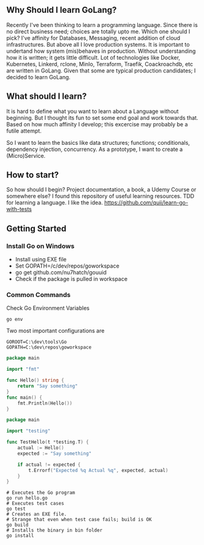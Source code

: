 ## Why Should I learn GoLang?

Recently I've been thinking to learn a programming language. Since there is no direct business need; choices are totally upto me. Which one should I pick?
I've affinity for Databases, Messaging, recent addition of cloud infrastructures. But above all I love production systems.
It is important to undertand how system (mis)behaves in production. Without understanding how it is written; it gets little difficult.
Lot of technologies like Docker, Kubernetes, Linkerd, rclone, MinIo, Terraform, Traefik, Coackroachdb, etc are written in GoLang.
Given that some are typical production candidates; I decided to learn GoLang.

## What should I learn?
It is hard to define what you want to learn about a Language without beginning. But I thought its fun to set some end goal and work towards that. Based on how much affinity I develop; this excercise may probably be a futile attempt.

So I want to learn the basics like data structures; functions; conditionals, dependency injection, concurrency. As a prototype, I want to create a (Micro)Service.


## How to start?

So how should I begin? Project documentation, a book, a Udemy Course or somewhere else?
I found this repository of useful learning resources. TDD for learning a language. I like the idea. https://github.com/quii/learn-go-with-tests

## Getting Started

### Install Go on Windows

* Install using EXE file
* Set GOPATH=/c/dev/repos/goworkspace
* go get github.com/nu7hatch/gouuid
* Check if the package is pulled in workspace

### Common Commands

Check Go Environment Variables

```
go env
```

Two most important configurations are

```
GOROOT=C:\dev\tools\Go
GOPATH=C:\dev\repos\goworkspace
```

```go
package main

import "fmt"

func Hello() string {
	return "Say something"
}
func main() {
	fmt.Println(Hello())
}
```

```go
package main

import "testing"

func TestHello(t *testing.T) {
	actual := Hello()
	expected := "Say something"

	if actual != expected {
		t.Errorf("Expected %q Actual %q", expected, actual)
	}
}

```

```
# Executes the Go program
go run hello.go
# Executes test cases
go test
# Creates an EXE file. 
# Strange that even when test case fails; build is OK
go build
# Installs the binary in bin folder
go install
```
